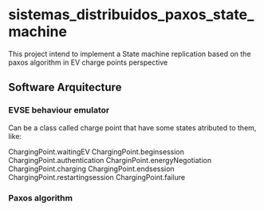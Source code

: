 # sistemas_distribuidos_paxos_state_machine

This project intend to implement a State machine replication based on the paxos algorithm in EV charge points perspective

## Software Arquitecture

### EVSE behaviour emulator

Can be a class called charge point that have some states atributed to them, like:

ChargingPoint.waitingEV
ChargingPoint.beginsession
ChargingPoint.authentication
CharginPoint.energyNegotiation
ChargingPoint.charging
ChargingPoint.endsession
ChargingPoint.restartingsession
ChargingPoint.failure

### Paxos algorithm
